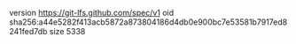 version https://git-lfs.github.com/spec/v1
oid sha256:a44e5282f413acb5872a873804186d4db0e900bc7e53581b7917ed8241fed7db
size 5338
